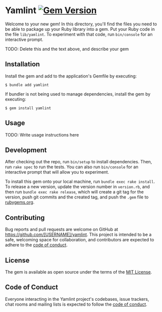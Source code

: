 # Yamlint [![Gem Version](https://badge.fury.io/rb/yamlint.svg)](https://badge.fury.io/rb/yamlint)

Welcome to your new gem! In this directory, you'll find the files you need to be able to package up your Ruby library into a gem. Put your Ruby code in the file `lib/yamlint`. To experiment with that code, run `bin/console` for an interactive prompt.

TODO: Delete this and the text above, and describe your gem

## Installation

Install the gem and add to the application's Gemfile by executing:

    $ bundle add yamlint

If bundler is not being used to manage dependencies, install the gem by executing:

    $ gem install yamlint

## Usage

TODO: Write usage instructions here

## Development

After checking out the repo, run `bin/setup` to install dependencies. Then, run `rake spec` to run the tests. You can also run `bin/console` for an interactive prompt that will allow you to experiment.

To install this gem onto your local machine, run `bundle exec rake install`. To release a new version, update the version number in `version.rb`, and then run `bundle exec rake release`, which will create a git tag for the version, push git commits and the created tag, and push the `.gem` file to [rubygems.org](https://rubygems.org).

## Contributing

Bug reports and pull requests are welcome on GitHub at https://github.com/[USERNAME]/yamlint. This project is intended to be a safe, welcoming space for collaboration, and contributors are expected to adhere to the [code of conduct](https://github.com/[USERNAME]/yamlint/blob/main/CODE_OF_CONDUCT.md).

## License

The gem is available as open source under the terms of the [MIT License](https://opensource.org/licenses/MIT).

## Code of Conduct

Everyone interacting in the Yamlint project's codebases, issue trackers, chat rooms and mailing lists is expected to follow the [code of conduct](https://github.com/[USERNAME]/yamlint/blob/main/CODE_OF_CONDUCT.md).
